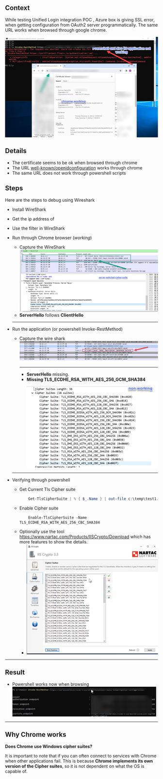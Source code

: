 ## Context
While testing Unified Login integration POC , Azure box is giving SSL error, when getting configuration from OAuth2 server programmatically. The same URL works when browsed through google chrome.

![issue](./issue.png)

## Details
* The certificate seems to be ok when browsed through chrome
* The URL [well-known/openidconfiguration](https://oauth2/authentication/.well-known/openid-configuration) works through chrome
* The same URL does not work through powershell scripts

## Steps

Here are the steps to debug using Wireshark

* Install WireShark
* Get the ip address of _<website>_
* Use the filter in WireShark
* Run through Chrome browser (_working_)
  * Capture the WireShark
    ![working](./working.png)
  * __ServerHello__ follows __ClientHello__
  ___
* Run the application (or powershell Invoke-RestMethod) 
  * Capture the wire shark
    ![handshake_issue](./handshake_issue.png)
    ___
    * __ServerHello__ missing.
    * **Missing TLS_ECDHE_RSA_WITH_AES_256_GCM_SHA384**
    ![nonworking](./nonworking.png)
    
  ___
* Verifying through powershell
  * Get Current Tls Cipher suite
    ```powershell
        Get-TlsCipherSuite | % { $_.Name } | out-file c:\temp\test1.txt
    ``` 
  * Enable Cipher suite
    ```
        Enable-TlsCipherSuite -Name TLS_ECDHE_RSA_WITH_AES_256_CBC_SHA384
    ```
  * Optionally use the tool https://www.nartac.com/Products/IISCrypto/Download which has more features to show the details.
    * ![cryptoui_tool](./cryptoui_tool.png)

___

## Result
  * Powershell works now when browsing
    ![powershell_working](./powershell_working.png)

___

## Why Chrome works

**Does Chrome use Windows cipher suites?**

It is important to note that if you can often connect to services with Chrome when other applications fail. This is because **Chrome implements its own version of the Cipher suites**, so it is not dependent on what the OS is capable of.